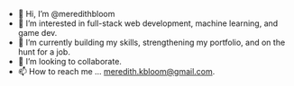- 👋 Hi, I’m @meredithbloom
- 👀 I’m interested in full-stack web development, machine learning, and game dev.
- 🌱 I’m currently building my skills, strengthening my portfolio, and on the hunt for a job.
- 💞️ I’m looking to collaborate.
- 📫 How to reach me ... meredith.kbloom@gmail.com.


<!---
meredithbloom/meredithbloom is a ✨ special ✨ repository because its `README.md` (this file) appears on your GitHub profile.
You can click the Preview link to take a look at your changes.
--->

